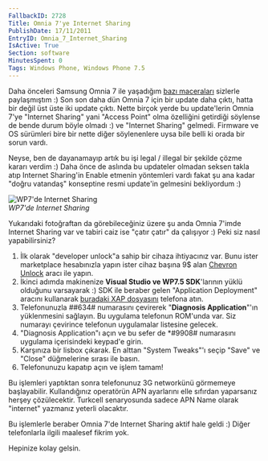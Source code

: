 ```yaml
---
FallbackID: 2728
Title: Omnia 7'ye Internet Sharing
PublishDate: 17/11/2011
EntryID: Omnia_7_Internet_Sharing
IsActive: True
Section: software
MinutesSpent: 0
Tags: Windows Phone, Windows Phone 7.5
---
```

Daha önceleri Samsung Omnia 7 ile yaşadığım [bazı
maceraları](http://daron.yondem.com/tr/post/TMobile_Samsung_Omnia_7_ile_Mango)
sizlerle paylaşmıştım :) Son son daha dün Omnia 7 için bir update daha
çıktı, hatta bir değil üst üste iki update çıktı. Nette birçok yerde bu
update'lerin Omnia 7'ye "Internet Sharing" yani "Access Point" olma
özelliğini getirdiği söylense de bende durum böyle olmadı :) ve
"Internet Sharing" gelmedi. Firmware ve OS sürümleri bire bir nette
diğer söylenenlere uysa bile belli ki orada bir sorun vardı.

Neyse, ben de dayanamayıp artık bu işi legal / illegal bir şekilde çözme
kararı verdim :) Daha önce de aslında bu updateler olmadan seksen takla
atıp Internet Sharing'in Enable etmenin yöntemleri vardı fakat şu ana
kadar "doğru vatandaş" konseptine resmi update'in gelmesini bekliyordum
:)

![WP7'de Internet
Sharing](media/Omnia_7_Internet_Sharing/wp7_internet_sharing.jpg)\
*WP7'de Internet Sharing*

Yukarıdaki fotoğraftan da görebileceğiniz üzere şu anda Omnia 7'imde
Internet Sharing var ve tabiri caiz ise "çatır çatır" da çalışıyor :)
Peki siz nasıl yapabilirsiniz?

1.  İlk olarak "developer unlock"a sahip bir cihaza ihtiyacınız var.
    Bunu ister marketplace hesabınızla yapın ister cihaz başına 9\$ alan
    [Chevron Unlock](http://labs.chevronwp7.com/) aracı ile yapın.
2.  İkinci adımda makinenize **Visual Studio ve WP7.5 SDK**'larının
    yüklü olduğunu varsayarak :) SDK ile beraber gelen "Application
    Deployment" aracını kullanarak [buradaki XAP
    dosyasını](media/Omnia_7_Internet_Sharing/File%20Deployer.xap)
    telefona atın.
3.  Telefonunuzla \#\#634\# numarasını çevirerek "**Diagnosis
    Application**"'ın yüklenmesini sağlayın. Bu uygulama telefonun
    ROM'unda var. Siz numarayı çevirince telefonun uygulamalar listesine
    gelecek.
4.  "Diagnosis Application"ı açın ve bu sefer de \*\#9908\# numarasını
    uygulama içerisindeki keypad'e girin.
5.  Karşınıza bir lisbox çıkarak. En alttan "System Tweaks"'ı seçip
    "Save" ve "Close" düğmelerine sırası ile basın.
6.  Telefonunuzu kapatıp açın ve işlem tamam!

Bu işlemleri yaptıktan sonra telefonunuz 3G networkünü görmemeye
başlayabilir. Kullandığınız operatörün APN ayarlarını elle sıfırdan
yaparsanız herşey çözülecektir. Turkcell senaryosunda sadece APN Name
olarak "internet" yazmanız yeterli olacaktır.

Bu işlemlerle beraber Omnia 7'de Internet Sharing aktif hale geldi :)
Diğer telefonlarla ilgili maalesef fikrim yok.

Hepinize kolay gelsin.


